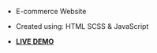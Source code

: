 + E-commerce Website
+ Created using: HTML SCSS & JavaScript

+ [**LIVE DEMO**](https://fadadoussama.github.io/E-commerce-Website/)
